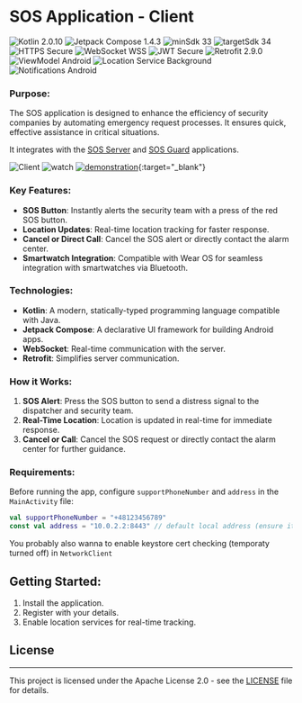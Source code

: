 # SOS Application - Client

<p>
<img src="https://img.shields.io/badge/Kotlin-purple" alt="Kotlin 2.0.10"> 
<img src="https://img.shields.io/badge/Jetpack_Compose-1.4.3-purple?color=5C2D91" alt="Jetpack Compose 1.4.3"> 
<img src="https://img.shields.io/badge/minSdk_33-%233DDC84" alt="minSdk 33"> 
<img src="https://img.shields.io/badge/targetSdk_34-%23008B02" alt="targetSdk 34"> 
<img src="https://img.shields.io/badge/HTTPS-Secure-green?color=008B02" alt="HTTPS Secure"> 
<img src="https://img.shields.io/badge/WebSocket-WSS-blue?color=1E90FF" alt="WebSocket WSS">
<img src="https://img.shields.io/badge/JWT-Secure-blue?color=008B8B" alt="JWT Secure">
<img src="https://img.shields.io/badge/Retrofit-2.9.0-orange?color=FF4500" alt="Retrofit 2.9.0"> 
<img src="https://img.shields.io/badge/ViewModel-Android-green?color=3DDC84" alt="ViewModel Android"> 
<img src="https://img.shields.io/badge/Location_Service-Background-%23008B02" alt="Location Service Background"> 
<img src="https://img.shields.io/badge/Notifications-Android-purple?color=5C2D91" alt="Notifications Android"> 
</p>

### **Purpose:**
The SOS application is designed to enhance the efficiency of security companies by automating emergency request processes. It ensures quick, effective assistance in critical situations.

It integrates with the <a href="https://github.com/VoidSamuraj/SOS_Server" target="_blank">SOS Server</a> and <a href="https://github.com/VoidSamuraj/SOS_Guard_App" target="_blank">SOS Guard</a> applications.

![Client](https://github.com/user-attachments/assets/bf74424c-8580-411a-ad5f-e62a9904d54a)
![watch](https://github.com/user-attachments/assets/56626353-005d-4759-8d10-57b3f69cc37e)
[![demonstration](https://github.com/user-attachments/assets/68f8c6db-444c-475c-ace8-9dc3e43c7007)](https://drive.google.com/file/d/1KK_gapHuLEk1Xl45qQ2u7odBc6tHN9-Z/view?usp=drive_link){:target="_blank"}



### **Key Features:**
- **SOS Button**: Instantly alerts the security team with a press of the red SOS button.
- **Location Updates**: Real-time location tracking for faster response.
- **Cancel or Direct Call**: Cancel the SOS alert or directly contact the alarm center.
- **Smartwatch Integration**: Compatible with Wear OS for seamless integration with smartwatches via Bluetooth.

### **Technologies:**
- **Kotlin**: A modern, statically-typed programming language compatible with Java.
- **Jetpack Compose**: A declarative UI framework for building Android apps.
- **WebSocket**: Real-time communication with the server.
- **Retrofit**: Simplifies server communication.

### **How it Works:**
1. **SOS Alert**: Press the SOS button to send a distress signal to the dispatcher and security team.
2. **Real-Time Location**: Location is updated in real-time for immediate response.
3. **Cancel or Call**: Cancel the SOS request or directly contact the alarm center for further guidance.

### **Requirements:**
Before running the app, configure `supportPhoneNumber` and `address` in the `MainActivity` file:
```kotlin
val supportPhoneNumber = "+48123456789"
const val address = "10.0.2.2:8443" // default local address (ensure it uses the same port as the server)
```
You probably also wanna to enable keystore cert checking (temporaty turned off) in `NetworkClient`

## Getting Started:
  1. Install the application.
  2. Register with your details.
  3. Enable location services for real-time tracking.

## License

---

This project is licensed under the Apache License 2.0 - see the [LICENSE](LICENSE) file for details.

